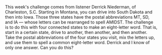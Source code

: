 This week's challenge comes from listener Derrick Niederman, of Charleston, S.C. Starting in Montana, you can drive into South Dakota and then into Iowa. Those three states have the postal abbreviations MT, SD, and IA — whose letters can be rearranged to spell AMIDST. The challenge is to do this with four connected states to make an eight-letter word. That is, start in a certain state, drive to another, then another, and then another. Take the postal abbreviations of the four states you visit, mix the letters up, and use them to spell a common eight-letter word. Derrick and I know of only one answer. Can you do this?
